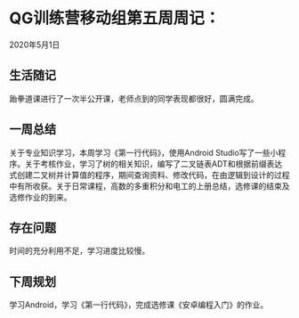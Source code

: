 # QG训练营移动组第五周周记：
2020年5月1日

## 生活随记

跆拳道课进行了一次半公开课，老师点到的同学表现都很好，圆满完成。

## 一周总结

关于专业知识学习，本周学习《第一行代码》，使用Android Studio写了一些小程序。关于考核作业，学习了树的相关知识，编写了二叉链表ADT和根据前缀表达式创建二叉树并计算值的程序，期间查询资料、修改代码，在由逻辑到设计的过程中有所收获。关于日常课程，高数的多重积分和电工的上册总结，选修课的结束及选修作业的到来。

## 存在问题

时间的充分利用不足，学习进度比较慢。



## 下周规划

学习Android，学习《第一行代码》，完成选修课《安卓编程入门》的作业。

